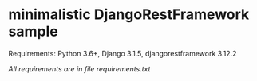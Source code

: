 # minimalistic DjangoRestFramework sample

Requirements: Python 3.6+, Django 3.1.5, djangorestframework 3.12.2

_All requirements are in file requirements.txt_

